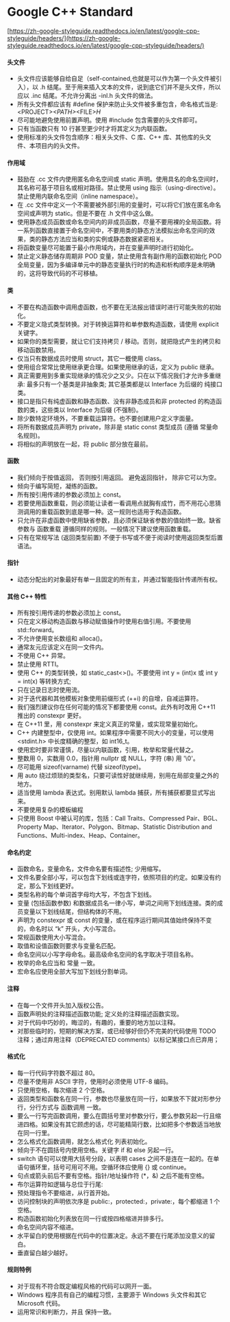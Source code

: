 # Google C++ Standard



[https://zh-google-styleguide.readthedocs.io/en/latest/google-cpp-styleguide/headers/](https://zh-google-styleguide.readthedocs.io/en/latest/google-cpp-styleguide/headers/)

#### 头文件

- 头文件应该能够自给自足（self-contained,也就是可以作为第一个头文件被引入），以 .h 结尾。至于用来插入文本的文件，说到底它们并不是头文件，所以应以 .inc 结尾。不允许分离出 -inl.h 头文件的做法。
- 所有头文件都应该有 #define 保护来防止头文件被多重包含，命名格式当是: &lt;PROJECT&gt;_&lt;PATH&gt;_&lt;FILE&gt;_H_
- 尽可能地避免使用前置声明。使用 #include 包含需要的头文件即可。
- 只有当函数只有 10 行甚至更少时才将其定义为内联函数。
- 使用标准的头文件包含顺序：相关头文件、C 库、C++ 库、其他库的头文件、本项目内的头文件。

#### 作用域

- 鼓励在 .cc 文件内使用匿名命名空间或 static 声明。使用具名的命名空间时，其名称可基于项目名或相对路径。禁止使用 using 指示（using-directive）。禁止使用内联命名空间（inline namespace）。
- 在 .cc 文件中定义一个不需要被外部引用的变量时，可以将它们放在匿名命名空间或声明为 static。但是不要在 .h 文件中这么做。
- 使用静态成员函数或命名空间内的非成员函数，尽量不要用裸的全局函数。将一系列函数直接置于命名空间中，不要用类的静态方法模拟出命名空间的效果，类的静态方法应当和类的实例或静态数据紧密相关。
- 将函数变量尽可能置于最小作用域内，并在变量声明时进行初始化。
- 禁止定义静态储存周期非 POD 变量，禁止使用含有副作用的函数初始化 POD 全局变量，因为多编译单元中的静态变量执行时的构造和析构顺序是未明确的，这将导致代码的不可移植。

#### 类

- 不要在构造函数中调用虚函数，也不要在无法报出错误时进行可能失败的初始化。
- 不要定义隐式类型转换。对于转换运算符和单参数构造函数，请使用 explicit 关键字。
- 如果你的类型需要，就让它们支持拷贝 / 移动。否则，就把隐式产生的拷贝和移动函数禁用。
- 仅当只有数据成员时使用 struct，其它一概使用 class。
- 使用组合常常比使用继承更合理。如果使用继承的话，定义为 public 继承。
- 真正需要用到多重实现继承的情况少之又少。只在以下情况我们才允许多重继承: 最多只有一个基类是非抽象类; 其它基类都是以 Interface 为后缀的 纯接口类。
- 接口是指只有纯虚函数和静态函数、没有非静态成员和非 protected 的构造函数的类，这些类以 Interface 为后缀 (不强制)。
- 除少数特定环境外，不要重载运算符。也不要创建用户定义字面量。
- 将所有数据成员声明为 private，除非是 static const 类型成员 (遵循 常量命名规则)。
- 将相似的声明放在一起，将 public 部分放在最前。

#### 函数

- 我们倾向于按值返回， 否则按引用返回。 避免返回指针， 除非它可以为空。
- 倾向于编写简短，凝练的函数。
- 所有按引用传递的参数必须加上 const。
- 若要使用函数重载，则必须能让读者一看调用点就胸有成竹，而不用花心思猜测调用的重载函数到底是哪一种。这一规则也适用于构造函数。
- 只允许在非虚函数中使用缺省参数，且必须保证缺省参数的值始终一致。缺省参数与 函数重载 遵循同样的规则。一般情况下建议使用函数重载。
- 只有在常规写法 (返回类型前置) 不便于书写或不便于阅读时使用返回类型后置语法。

#### 指针

- 动态分配出的对象最好有单一且固定的所有主，并通过智能指针传递所有权。

#### 其他 C++ 特性

- 所有按引用传递的参数必须加上 const。
- 只在定义移动构造函数与移动赋值操作时使用右值引用。不要使用 std::forward。
- 不允许使用变长数组和 alloca()。
- 通常友元应该定义在同一文件内。
- 不使用 C++ 异常。
- 禁止使用 RTTI。
- 使用 C++ 的类型转换，如 static_cast<>()。不要使用 int y = (int)x 或 int y = int(x) 等转换方式;
- 只在记录日志时使用流。
- 对于迭代器和其他模板对象使用前缀形式 (++i) 的自增，自减运算符。
- 我们强烈建议你在任何可能的情况下都要使用 const。此外有时改用 C++11 推出的 constexpr 更好。
- 在 C++11 里，用 constexpr 来定义真正的常量，或实现常量初始化。
- C++ 内建整型中，仅使用 int。如果程序中需要不同大小的变量，可以使用 &lt;stdint.h&gt; 中长度精确的整型，如 int16_t。
- 使用宏时要非常谨慎，尽量以内联函数，引用，枚举和常量代替之。
- 整数用 0，实数用 0.0，指针用 nullptr 或 NULL，字符 (串) 用 '\0'。
- 尽可能用 sizeof(varname) 代替 sizeof(type)。
- 用 auto 绕过烦琐的类型名，只要可读性好就继续用，别用在局部变量之外的地方。
- 适当使用 lambda 表达式。别用默认 lambda 捕获，所有捕获都要显式写出来。
- 不要使用复杂的模板编程
- 只使用 Boost 中被认可的库，包括：Call Traits、Compressed Pair、BGL、Property Map、Iterator、Polygon、Bitmap、Statistic Distribution and Functions、Multi-index、Heap、Container。

#### 命名约定

- 函数命名，变量命名，文件命名要有描述性; 少用缩写。
- 文件名要全部小写，可以包含下划线或连字符，依照项目的约定。如果没有约定，那么下划线更好。
- 类型名称的每个单词首字母均大写，不包含下划线。
- 变量 (包括函数参数) 和数据成员名一律小写，单词之间用下划线连接。类的成员变量以下划线结尾，但结构体的不用。
- 声明为 constexpr 或 const 的变量，或在程序运行期间其值始终保持不变的，命名时以 “k” 开头，大小写混合。
- 常规函数使用大小写混合。
- 取值和设值函数则要求与变量名匹配。
- 命名空间以小写字母命名。最高级命名空间的名字取决于项目名称。
- 枚举的命名应当和 常量 一致。
- 宏命名应使用全部大写加下划线分割单词。

#### 注释

- 在每一个文件开头加入版权公告。
- 函数声明处的注释描述函数功能; 定义处的注释描述函数实现。
- 对于代码中巧妙的，晦涩的，有趣的，重要的地方加以注释。
- 对那些临时的，短期的解决方案，或已经够好但仍不完美的代码使用 TODO 注释；通过弃用注释（DEPRECATED comments）以标记某接口点已弃用；

#### 格式化

- 每一行代码字符数不超过 80。
- 尽量不使用非 ASCII 字符，使用时必须使用 UTF-8 编码。
- 只使用空格，每次缩进 2 个空格。
- 返回类型和函数名在同一行，参数也尽量放在同一行，如果放不下就对形参分行，分行方式与 函数调用 一致。
- 要么一行写完函数调用，要么在圆括号里对参数分行，要么参数另起一行且缩进四格。如果没有其它顾虑的话，尽可能精简行数，比如把多个参数适当地放在同一行里。
- 怎么格式化函数调用，就怎么格式化 列表初始化。
- 倾向于不在圆括号内使用空格。关键字 if 和 else 另起一行。
- switch 语句可以使用大括号分段，以表明 cases 之间不是连在一起的。在单语句循环里，括号可用可不用。空循环体应使用 {} 或 continue。
- 句点或箭头前后不要有空格。指针/地址操作符 (\*，&) 之后不能有空格。
- 布尔运算符如逻辑与总位于行尾:
- 预处理指令不要缩进，从行首开始。
- 访问控制块的声明依次序是 public:，protected:，private:，每个都缩进 1 个空格。
- 构造函数初始化列表放在同一行或按四格缩进并排多行。
- 命名空间内容不缩进。
- 水平留白的使用根据在代码中的位置决定。永远不要在行尾添加没意义的留白。
- 垂直留白越少越好。

#### 规则特例

- 对于现有不符合既定编程风格的代码可以网开一面。
- Windows 程序员有自己的编程习惯，主要源于 Windows 头文件和其它 Microsoft 代码。
- 运用常识和判断力，并且 保持一致。
